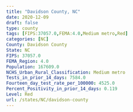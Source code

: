 ```yaml
---
title: "Davidson County, NC"
date: 2020-12-09
draft: false
type: county
tags: [FIPS:37057.0,FEMA:4.0,Medium metro,Red]
categories: [NC]
County: Davidson County
State: NC
FIPS: 37057.0
FEMA_Region: 4.0
Population: 167609.0
NCHS_Urban_Rural_Classification: Medium metro
Tests_in_prior_14_days: 7584.0
Fourteen_day_test_rate_per_100000: 4525.0
Percent_Positivity_in_prior_14_days: 0.119
Level: Red
url: /states/NC/davidson-county
---
```



